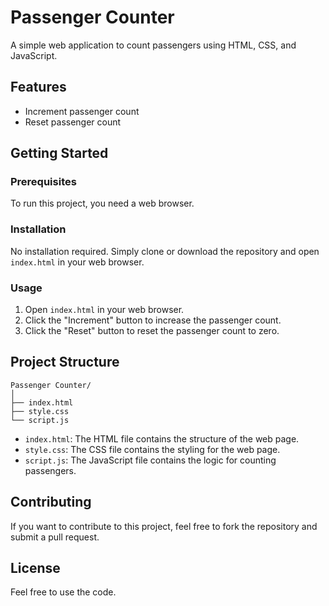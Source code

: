 # Passenger Counter

A simple web application to count passengers using HTML, CSS, and JavaScript.

## Features

- Increment passenger count
- Reset passenger count

## Getting Started

### Prerequisites

To run this project, you need a web browser.

### Installation

No installation required. Simply clone or download the repository and open `index.html` in your web browser.

### Usage

1. Open `index.html` in your web browser.
2. Click the "Increment" button to increase the passenger count.
3. Click the "Reset" button to reset the passenger count to zero.

## Project Structure

```
Passenger Counter/
│
├── index.html
├── style.css
└── script.js
```

- `index.html`: The HTML file contains the structure of the web page.
- `style.css`: The CSS file contains the styling for the web page.
- `script.js`: The JavaScript file contains the logic for counting passengers.

## Contributing

If you want to contribute to this project, feel free to fork the repository and submit a pull request.

## License

Feel free to use the code.
